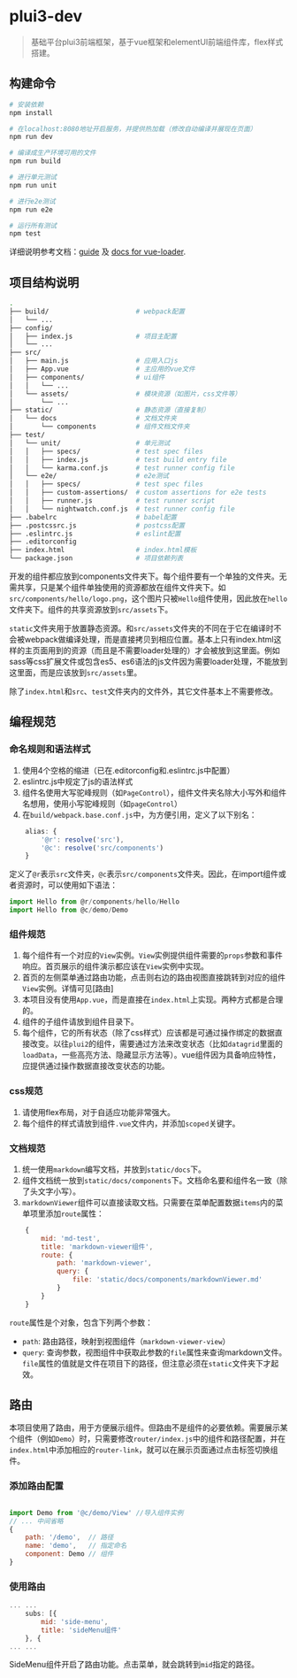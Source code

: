 # plui3-dev

> 基础平台plui3前端框架，基于vue框架和elementUI前端组件库，flex样式搭建。

## 构建命令

``` bash
# 安装依赖
npm install

# 在localhost:8080地址开启服务，并提供热加载（修改自动编译并展现在页面）
npm run dev

# 编译成生产环境可用的文件
npm run build

# 进行单元测试
npm run unit

# 进行e2e测试
npm run e2e

# 运行所有测试
npm test
```

详细说明参考文档：[guide](http://vuejs-templates.github.io/webpack/) 及 [docs for vue-loader](https://vue-loader.vuejs.org/zh-cn/).

## 项目结构说明

``` bash
.
├── build/                      # webpack配置
│   └── ...
├── config/
│   ├── index.js                # 项目主配置
│   └── ...
├── src/
│   ├── main.js                 # 应用入口js
│   ├── App.vue                 # 主应用的vue文件
│   ├── components/             # ui组件
│   │   └── ...
│   └── assets/                 # 模块资源（如图片，css文件等）
│       └── ...
├── static/                     # 静态资源（直接复制）
│   └── docs                    # 文档文件夹
│       └── components          # 组件文档文件夹
├── test/
│   └── unit/                   # 单元测试
│   │   ├── specs/              # test spec files
│   │   ├── index.js            # test build entry file
│   │   └── karma.conf.js       # test runner config file
│   └── e2e/                    # e2e测试
│   │   ├── specs/              # test spec files
│   │   ├── custom-assertions/  # custom assertions for e2e tests
│   │   ├── runner.js           # test runner script
│   │   └── nightwatch.conf.js  # test runner config file
├── .babelrc                    # babel配置
├── .postcssrc.js               # postcss配置
├── .eslintrc.js                # eslint配置
├── .editorconfig
├── index.html                  # index.html模板
└── package.json                # 项目依赖列表
```

开发的组件都应放到components文件夹下。每个组件要有一个单独的文件夹。无需共享，只是某个组件单独使用的资源都放在组件文件夹下。如`src/components/hello/logo.png`，这个图片只被`Hello`组件使用，因此放在`hello`文件夹下。组件的共享资源放到`src/assets`下。

`static`文件夹用于放置静态资源。和`src/assets`文件夹的不同在于它在编译时不会被webpack做编译处理，而是直接拷贝到相应位置。基本上只有index.html这样的主页面用到的资源（而且是不需要loader处理的）才会被放到这里面。例如sass等css扩展文件或包含es5、es6语法的js文件因为需要loader处理，不能放到这里面，而是应该放到`src/assets`里。

除了`index.html`和`src`、`test`文件夹内的文件外，其它文件基本上不需要修改。

## 编程规范

### 命名规则和语法样式

1. 使用4个空格的缩进（已在.editorconfig和.eslintrc.js中配置）
2. eslintrc.js中规定了js的语法样式
3. 组件名使用大写驼峰规则（如`PageControl`），组件文件夹名除大小写外和组件名想用，使用小写驼峰规则（如`pageControl`）
4. 在`build/webpack.base.conf.js`中，为方便引用，定义了以下别名：

```javascript
    alias: {
        '@r': resolve('src'),
        '@c': resolve('src/components')
    }
```

定义了`@r`表示`src`文件夹，`@c`表示`src/components`文件夹。因此，在import组件或者资源时，可以使用如下语法：

```javascript
import Hello from @r/components/hello/Hello
import Hello from @c/demo/Demo
```

### 组件规范

1. 每个组件有一个对应的`View`实例。`View`实例提供组件需要的`props`参数和事件响应。首页展示的组件演示都应该在`View`实例中实现。
2. 首页的左侧菜单通过路由功能，点击则右边的路由视图直接跳转到对应的组件`View`实例。详情可见[路由]
3. 本项目没有使用`App.vue`，而是直接在`index.html`上实现。两种方式都是合理的。
4. 组件的子组件请放到组件目录下。
5. 每个组件，它的所有状态（除了css样式）应该都是可通过操作绑定的数据直接改变。以往`plui2`的组件，需要通过方法来改变状态（比如`datagrid`里面的`loadData`，一些高亮方法、隐藏显示方法等）。vue组件因为具备响应特性，应提供通过操作数据直接改变状态的功能。

### css规范

1. 请使用flex布局，对于自适应功能非常强大。
2. 每个组件的样式请放到组件`.vue`文件内，并添加`scoped`关键字。

### 文档规范

1. 统一使用`markdown`编写文档，并放到`static/docs`下。
2. 组件文档统一放到`static/docs/components`下。文档命名要和组件名一致（除了头文字小写）。
3. `markdownViewer`组件可以直接读取文档。只需要在菜单配置数据`items`内的菜单项里添加`route`属性：

```javascript
    {
        mid: 'md-test',
        title: 'markdown-viewer组件',
        route: {
            path: 'markdown-viewer',
            query: {
                file: 'static/docs/components/markdownViewer.md'
            }
        }
    }
```

`route`属性是个对象，包含下列两个参数：

- `path`: 路由路径，映射到视图组件（`markdown-viewer-view`）
- `query`: 查询参数，视图组件中获取此参数的`file`属性来查询markdown文件。`file`属性的值就是文件在项目下的路径，但注意必须在`static`文件夹下才起效。

## 路由

本项目使用了路由，用于方便展示组件。但路由不是组件的必要依赖。需要展示某个组件（例如`Demo`）时，只需要修改`router/index.js`中的组件和路径配置，并在`index.html`中添加相应的`router-link`，就可以在展示页面通过点击标签切换组件。

### 添加路由配置

```javascript

import Demo from '@c/demo/View' //导入组件实例
// ... 中间省略
{
    path: '/demo',  // 路径
    name: 'demo',   // 指定命名
    component: Demo // 组件
}
```

### 使用路由

```javascript
... ...
    subs: [{
        mid: 'side-menu',
        title: 'sideMenu组件'
    }, {
... ...
```

SideMenu组件开启了路由功能。点击菜单，就会跳转到`mid`指定的路径。
